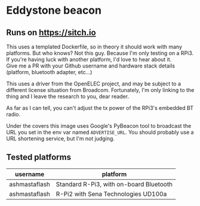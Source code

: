 # Eddystone beacon

## Runs on https://sitch.io

This uses a templated Dockerfile, so in theory it should work with many
platforms.  But who knows?  Not this guy.  Because I'm only testing on a RPi3.
If you're having luck with another platform, I'd love to hear about it.  
Give me a PR with your Github username and hardware stack details (platform,
bluetooth adapter, etc...)

This uses a driver from the OpenELEC project, and may be subject to a different
license situation from Broadcom.  Fortunately, I'm only linking to the thing
and I leave the research to you, dear reader.

As far as I can tell, you can't adjust the tx power of the RPi3's embedded BT
radio.

Under the covers this image uses Google's PyBeacon tool to broadcast the
URL you set in the env var named `ADVERTISE_URL`.  You should probably use a
URL shortening service, but I'm not judging.

## Tested platforms

| username        | platform                                |
|-----------------|-----------------------------------------|
| ashmastaflash   | Standard R-Pi3, with on-board Bluetooth |
| ashmastaflash   | R-Pi2 with Sena Technologies UD100a     | 
